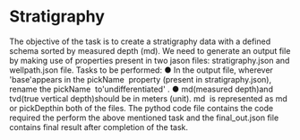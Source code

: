 # Stratigraphy
The objective of the task is to create a stratigraphy data with a defined schema sorted by measured depth (md). We need to generate an output file by making use of
properties present in two jason files: stratigraphy.json and wellpath.json file. Tasks to be performed:
● In the ​output file​, wherever ​'base'​appears in the ​pickName ​ property (present in stratigraphy.json​), rename the ​pickName ​ to ​'undifferentiated'​ .
● md(measured depth)​and ​tvd(true vertical depth)​should be in meters (unit). ​md ​ is represented as ​md ​ or ​pickDepth ​in both of the files.
The pythod code file contains the code required the perform the above mentioned task and the final_out.json file contains final result after completion of the task.
